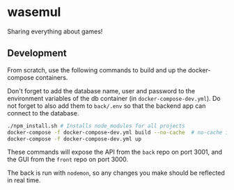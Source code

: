 # wasemul

Sharing everything about games!

## Development

From scratch, use the following commands to build and up the docker-compose containers.

Don't forget to add the database name, user and password to
the environment variables of the db container (in `docker-compose-dev.yml`). Do not forget to also add them to `back/.env` so that the backend app can connect to the database.

```bash
./npm_install.sh # Installs node_modules for all projects
docker-compose -f docker-compose-dev.yml build --no-cache  # no-cache is optional, only use when you change package*.json files
docker-compose -f docker-compose-dev.yml up
```

These commands will expose the API from the `back` repo on port 3001, and the GUI from the `front` repo on port 3000.

The back is run with `nodemon`, so any changes you make should be reflected in real time.
